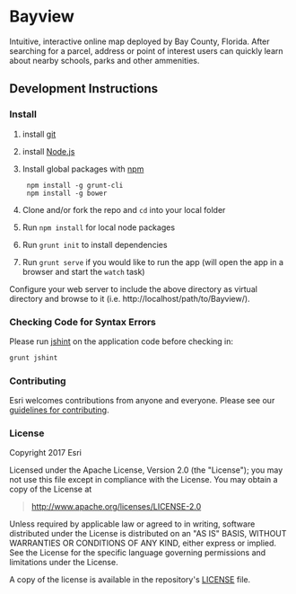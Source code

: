 # Bayview

Intuitive, interactive online map deployed by Bay County, Florida. After searching for a parcel, address or point of interest users can quickly learn about nearby schools, parks and other ammenities.

## Development Instructions

<!--
how much of the doc below needs to be ported for this app to be helpful to the public?

[wiki](https://github.com/ArcGIS/boilerplate-app-js/wiki) for details.
-->

### Install

1. install [git](https://git-scm.com/)
2. install [Node.js](https://nodejs.org/)
3. Install global packages with [npm](https://www.npmjs.com)

        npm install -g grunt-cli
        npm install -g bower

4. Clone and/or fork the repo and `cd` into your local folder
5. Run `npm install` for local node packages
6. Run `grunt init` to install dependencies
7. Run `grunt serve` if you would like to run the app (will open the app in a browser and start the `watch` task)

Configure your web server to include the above directory as virtual directory and browse to it (i.e. http://localhost/path/to/Bayview/).

### Checking Code for Syntax Errors

Please run [jshint](http://jshint.com/) on the application code before checking in:

```bash
grunt jshint
```

### Contributing

Esri welcomes contributions from anyone and everyone. Please see our [guidelines for contributing](https://github.com/Esri/contributing/blob/master/CONTRIBUTING.md).

### License

Copyright 2017 Esri

Licensed under the Apache License, Version 2.0 (the "License");
you may not use this file except in compliance with the License.
You may obtain a copy of the License at

> http://www.apache.org/licenses/LICENSE-2.0

Unless required by applicable law or agreed to in writing, software
distributed under the License is distributed on an "AS IS" BASIS,
WITHOUT WARRANTIES OR CONDITIONS OF ANY KIND, either express or implied.
See the License for the specific language governing permissions and
limitations under the License.

A copy of the license is available in the repository's [LICENSE](./LICENSE) file.
